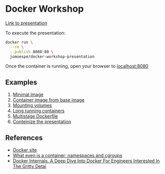 # Docker Workshop

[Link to presentation](presentation/index.html)

To execute the presentation:

```bash
docker run \
  --rm \
  --publish 8080:80 \
  jomoespe/docker-workshop-presentation
```

Once the container is running, open your browser to [localhost:8080](http://localhost:8080)

## Examples

1. [Minimal image](examples/01-minimal-image)
2. [Container image from base image](examples/02-image-from-image)
3. [Mounting volumes](examples/03-mounting-volumes)
4. [Long running containers](examples/04-long-running-container)
5. [Multistage Dockerfile](examples/05-multistage-docker-file)
6. [Conteinize the presentation](examples/06-conteinize-the-presentation)

## References

* [Docker site](https://docker.com)
* [What even is a container: namespaces and cgroups](https://jvns.ca/blog/2016/10/10/what-even-is-a-container/)
* [Docker Internals. A Deep Dive Into Docker For Engineers Interested In The Gritty Detai](http://docker-saigon.github.io/post/Docker-Internals/)
